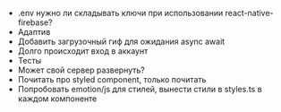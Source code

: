 - .env нужно ли складывать ключи при использовании react-native-firebase? 
- Адаптив
- Добавить загрузочный гиф для ожидания async await
- Долго происходит вход в аккаунт
- Тесты
- Может свой сервер развернуть?
- Почитать про styled component, только почитать
- Попробовать emotion/js для стилей, вынести стили в styles.ts в каждом компоненте
